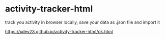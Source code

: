 # activity-tracker-html
track you activity in browser locally, save your data as .json file and import it

https://xdev23.github.io/activity-tracker-html/ok.html

